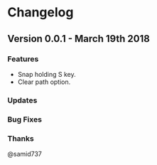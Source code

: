# Changelog

## Version 0.0.1 - March 19th 2018

### Features

* Snap holding S key.
* Clear path option.

### Updates

### Bug Fixes

### Thanks

@samid737